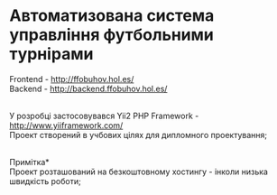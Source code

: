 # Автоматизована система управління футбольними турнірами

Frontend  -  http://ffobuhov.hol.es/ <br>
Backend  -  http://backend.ffobuhov.hol.es/<br><br>

У розробці застосовувався Yii2 PHP Framework  -  http://www.yiiframework.com/<br>
Проект створений в учбових цілях для дипломного проектування;<br><br>
 
Примітка*<br>
Проект розташований на безкоштовному хостингу - інколи низька швидкість роботи;<br>
